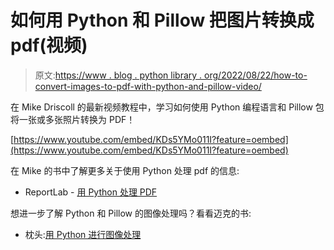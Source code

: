 # 如何用 Python 和 Pillow 把图片转换成 pdf(视频)

> 原文:[https://www . blog . python library . org/2022/08/22/how-to-convert-images-to-pdf-with-python-and-pillow-video/](https://www.blog.pythonlibrary.org/2022/08/22/how-to-convert-images-to-pdfs-with-python-and-pillow-video/)

在 Mike Driscoll 的最新视频教程中，学习如何使用 Python 编程语言和 Pillow 包将一张或多张照片转换为 PDF！

[https://www.youtube.com/embed/KDs5YMo011I?feature=oembed](https://www.youtube.com/embed/KDs5YMo011I?feature=oembed)

在 Mike 的书中了解更多关于使用 Python 处理 pdf 的信息:

*   ReportLab - [用 Python 处理 PDF](https://leanpub.com/reportlab)

想进一步了解 Python 和 Pillow 的图像处理吗？看看迈克的书:

*   枕头:[用 Python 进行图像处理](https://leanpub.com/pillow)